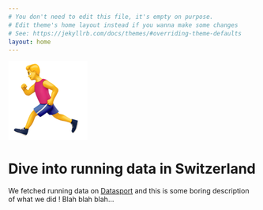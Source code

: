 ```yaml
---
# You don't need to edit this file, it's empty on purpose.
# Edit theme's home layout instead if you wanna make some changes
# See: https://jekyllrb.com/docs/themes/#overriding-theme-defaults
layout: home
---
```


<img src="images/runner_emoji.png">

# Dive into running data in Switzerland

We fetched running data on [Datasport](http://datasport.com) and this is some
boring description of what we did ! Blah blah blah...
